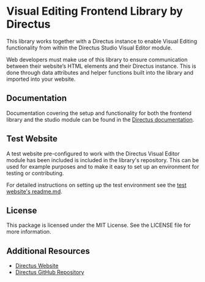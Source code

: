 # Visual Editing Frontend Library by Directus

This library works together with a Directus instance to enable Visual Editing functionality from within the Directus
Studio Visual Editor module.

Web developers must make use of this library to ensure communication between their website’s HTML elements and their Directus
instance. This is done through data attributes and helper functions built into the library and imported into your
website.

## Documentation

Documentation covering the setup and functionality for both the frontend library and the studio module can be found in
the [Directus documentation](https://directus.io/docs/guides/content/visual-editor).

## Test Website

A test website pre-configured to work with the Directus Visual Editor module has been included is included in the
library's repository. This can be used for example purposes and to make it easy to set up an environment for testing or
contributing.

For detailed instructions on setting up the test environment see the
[test website's readme.md](https://github.com/directus/visual-editing/blob/main/test-website/readme.md).

## License

This package is licensed under the MIT License. See the LICENSE file for more information.

## Additional Resources

- [Directus Website](https://directus.io)
- [Directus GitHub Repository](https://github.com/directus/directus)
